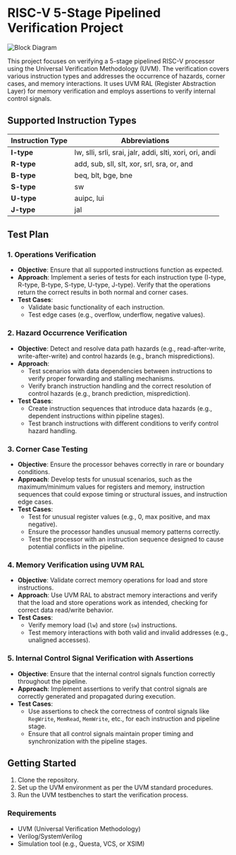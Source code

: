 # RISC-V 5-Stage Pipelined Verification Project

![Block Diagram](Block_Diagram/BlockDiagram.png)

This project focuses on verifying a 5-stage pipelined RISC-V processor using the Universal Verification Methodology (UVM). The verification covers various instruction types and addresses the occurrence of hazards, corner cases, and memory interactions. It uses UVM RAL (Register Abstraction Layer) for memory verification and employs assertions to verify internal control signals.

## Supported Instruction Types

| Instruction Type | Abbreviations                                                              |
|------------------|----------------------------------------------------------------------------|
| **I-type**       | lw, slli, srli, srai, jalr, addi, slti, xori, ori, andi                    |
| **R-type**       | add, sub, sll, slt, xor, srl, sra, or, and                                  |
| **B-type**       | beq, blt, bge, bne                                                         |
| **S-type**       | sw                                                                         |
| **U-type**       | auipc, lui                                                                 |
| **J-type**       | jal                                                                        |

## Test Plan

### 1. **Operations Verification**
   - **Objective**: Ensure that all supported instructions function as expected.
   - **Approach**: Implement a series of tests for each instruction type (I-type, R-type, B-type, S-type, U-type, J-type). Verify that the operations return the correct results in both normal and corner cases.
   - **Test Cases**:
     - Validate basic functionality of each instruction.
     - Test edge cases (e.g., overflow, underflow, negative values).

### 2. **Hazard Occurrence Verification**
   - **Objective**: Detect and resolve data path hazards (e.g., read-after-write, write-after-write) and control hazards (e.g., branch mispredictions).
   - **Approach**: 
     - Test scenarios with data dependencies between instructions to verify proper forwarding and stalling mechanisms.
     - Verify branch instruction handling and the correct resolution of control hazards (e.g., branch prediction, misprediction).
   - **Test Cases**:
     - Create instruction sequences that introduce data hazards (e.g., dependent instructions within pipeline stages).
     - Test branch instructions with different conditions to verify control hazard handling.

### 3. **Corner Case Testing**
   - **Objective**: Ensure the processor behaves correctly in rare or boundary conditions.
   - **Approach**: Develop tests for unusual scenarios, such as the maximum/minimum values for registers and memory, instruction sequences that could expose timing or structural issues, and instruction edge cases.
   - **Test Cases**:
     - Test for unusual register values (e.g., 0, max positive, and max negative).
     - Ensure the processor handles unusual memory patterns correctly.
     - Test the processor with an instruction sequence designed to cause potential conflicts in the pipeline.

### 4. **Memory Verification using UVM RAL**
   - **Objective**: Validate correct memory operations for load and store instructions.
   - **Approach**: Use UVM RAL to abstract memory interactions and verify that the load and store operations work as intended, checking for correct data read/write behavior.
   - **Test Cases**:
     - Verify memory load (`lw`) and store (`sw`) instructions.
     - Test memory interactions with both valid and invalid addresses (e.g., unaligned accesses).
   
### 5. **Internal Control Signal Verification with Assertions**
   - **Objective**: Ensure that the internal control signals function correctly throughout the pipeline.
   - **Approach**: Implement assertions to verify that control signals are correctly generated and propagated during execution.
   - **Test Cases**:
     - Use assertions to check the correctness of control signals like `RegWrite`, `MemRead`, `MemWrite`, etc., for each instruction and pipeline stage.
     - Ensure that all control signals maintain proper timing and synchronization with the pipeline stages.

## Getting Started

1. Clone the repository.
2. Set up the UVM environment as per the UVM standard procedures.
3. Run the UVM testbenches to start the verification process.

### Requirements
- UVM (Universal Verification Methodology)
- Verilog/SystemVerilog
- Simulation tool (e.g., Questa, VCS, or XSIM)

